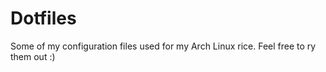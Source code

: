 # Dotfiles

Some of my configuration files used for my Arch Linux rice.
Feel free to ry them out :)
